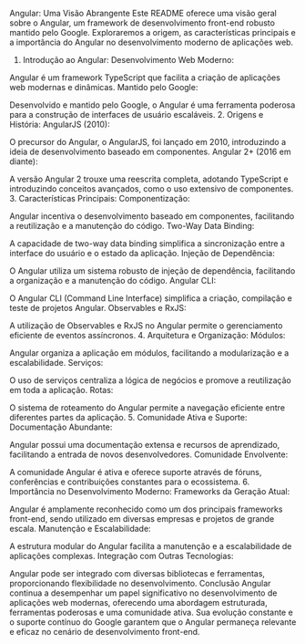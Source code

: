 Angular: Uma Visão Abrangente
Este README oferece uma visão geral sobre o Angular, um framework de desenvolvimento front-end robusto mantido pelo Google. Exploraremos a origem, as características principais e a importância do Angular no desenvolvimento moderno de aplicações web.

1. Introdução ao Angular:
Desenvolvimento Web Moderno:

Angular é um framework TypeScript que facilita a criação de aplicações web modernas e dinâmicas.
Mantido pelo Google:

Desenvolvido e mantido pelo Google, o Angular é uma ferramenta poderosa para a construção de interfaces de usuário escaláveis.
2. Origens e História:
AngularJS (2010):

O precursor do Angular, o AngularJS, foi lançado em 2010, introduzindo a ideia de desenvolvimento baseado em componentes.
Angular 2+ (2016 em diante):

A versão Angular 2 trouxe uma reescrita completa, adotando TypeScript e introduzindo conceitos avançados, como o uso extensivo de componentes.
3. Características Principais:
Componentização:

Angular incentiva o desenvolvimento baseado em componentes, facilitando a reutilização e a manutenção do código.
Two-Way Data Binding:

A capacidade de two-way data binding simplifica a sincronização entre a interface do usuário e o estado da aplicação.
Injeção de Dependência:

O Angular utiliza um sistema robusto de injeção de dependência, facilitando a organização e a manutenção do código.
Angular CLI:

O Angular CLI (Command Line Interface) simplifica a criação, compilação e teste de projetos Angular.
Observables e RxJS:

A utilização de Observables e RxJS no Angular permite o gerenciamento eficiente de eventos assíncronos.
4. Arquitetura e Organização:
Módulos:

Angular organiza a aplicação em módulos, facilitando a modularização e a escalabilidade.
Serviços:

O uso de serviços centraliza a lógica de negócios e promove a reutilização em toda a aplicação.
Rotas:

O sistema de roteamento do Angular permite a navegação eficiente entre diferentes partes da aplicação.
5. Comunidade Ativa e Suporte:
Documentação Abundante:

Angular possui uma documentação extensa e recursos de aprendizado, facilitando a entrada de novos desenvolvedores.
Comunidade Envolvente:

A comunidade Angular é ativa e oferece suporte através de fóruns, conferências e contribuições constantes para o ecossistema.
6. Importância no Desenvolvimento Moderno:
Frameworks da Geração Atual:

Angular é amplamente reconhecido como um dos principais frameworks front-end, sendo utilizado em diversas empresas e projetos de grande escala.
Manutenção e Escalabilidade:

A estrutura modular do Angular facilita a manutenção e a escalabilidade de aplicações complexas.
Integração com Outras Tecnologias:

Angular pode ser integrado com diversas bibliotecas e ferramentas, proporcionando flexibilidade no desenvolvimento.
Conclusão
Angular continua a desempenhar um papel significativo no desenvolvimento de aplicações web modernas, oferecendo uma abordagem estruturada, ferramentas poderosas e uma comunidade ativa. Sua evolução constante e o suporte contínuo do Google garantem que o Angular permaneça relevante e eficaz no cenário de desenvolvimento front-end.





